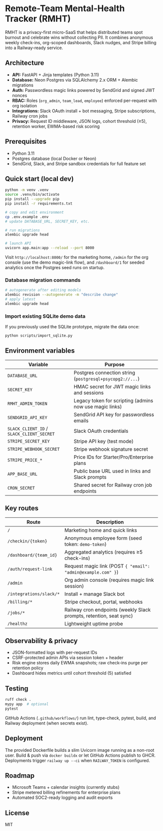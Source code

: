 # Remote-Team Mental-Health Tracker (RMHT)

RMHT is a privacy-first micro-SaaS that helps distributed teams spot burnout and celebrate wins without collecting PII. It combines anonymous weekly check-ins, org-scoped dashboards, Slack nudges, and Stripe billing into a Railway-ready service.

## Architecture

- **API:** FastAPI + Jinja templates (Python 3.11)
- **Database:** Neon Postgres via SQLAlchemy 2.x ORM + Alembic migrations
- **Auth:** Passwordless magic links powered by SendGrid and signed JWT nonces
- **RBAC:** Roles (`org_admin`, `team_lead`, `employee`) enforced per-request with org isolation
- **Integrations:** Slack OAuth install + bot messaging, Stripe subscriptions, Railway cron jobs
- **Privacy:** Request ID middleware, JSON logs, cohort threshold (≥5), retention worker, EWMA-based risk scoring

## Prerequisites

- Python 3.11
- Postgres database (local Docker or Neon)
- SendGrid, Slack, and Stripe sandbox credentials for full feature set

## Quick start (local dev)

```bash
python -m venv .venv
source .venv/bin/activate
pip install --upgrade pip
pip install -r requirements.txt

# copy and edit environment
cp .env.example .env
# update DATABASE_URL, SECRET_KEY, etc.

# run migrations
alembic upgrade head

# launch API
uvicorn app.main:app --reload --port 8000
```

Visit `http://localhost:8000/` for the marketing home, `/admin` for the org console (use the demo magic-link flow), and `/dashboard/1` for seeded analytics once the Postgres seed runs on startup.

### Database migration commands

```bash
# autogenerate after editing models
alembic revision --autogenerate -m "describe change"
# apply latest
alembic upgrade head
```

### Import existing SQLite demo data

If you previously used the SQLite prototype, migrate the data once:

```bash
python scripts/import_sqlite.py
```

## Environment variables

| Variable | Purpose |
| --- | --- |
| `DATABASE_URL` | Postgres connection string (`postgresql+psycopg2://...`) |
| `SECRET_KEY` | HMAC secret for JWT magic links and sessions |
| `RMHT_ADMIN_TOKEN` | Legacy token for scripting (admins now use magic links) |
| `SENDGRID_API_KEY` | SendGrid API key for passwordless emails |
| `SLACK_CLIENT_ID` / `SLACK_CLIENT_SECRET` | Slack OAuth credentials |
| `STRIPE_SECRET_KEY` | Stripe API key (test mode) |
| `STRIPE_WEBHOOK_SECRET` | Stripe webhook signature secret |
| `STRIPE_PRICE_*` | Price IDs for Starter/Pro/Enterprise plans |
| `APP_BASE_URL` | Public base URL used in links and Slack prompts |
| `CRON_SECRET` | Shared secret for Railway cron job endpoints |

## Key routes

| Route | Description |
| --- | --- |
| `/` | Marketing home and quick links |
| `/checkin/{token}` | Anonymous employee form (seed token: `demo-token`) |
| `/dashboard/{team_id}` | Aggregated analytics (requires ≥5 check-ins) |
| `/auth/request-link` | Request magic link (POST `{ "email": "admin@example.com" }`) |
| `/admin` | Org admin console (requires magic link session) |
| `/integrations/slack/*` | Install + manage Slack bot |
| `/billing/*` | Stripe checkout, portal, webhooks |
| `/jobs/*` | Railway cron endpoints (weekly Slack prompts, retention, seat sync) |
| `/healthz` | Lightweight uptime probe |

## Observability & privacy

- JSON-formatted logs with per-request IDs
- CSRF-protected admin APIs via session token + header
- Risk engine stores daily EWMA snapshots; raw check-ins purge per retention policy
- Dashboard hides metrics until cohort threshold (5) satisfied

## Testing

```bash
ruff check .
mypy app  # optional
pytest
```

GitHub Actions (`.github/workflows/`) run lint, type-check, pytest, build, and Railway deployment (when secrets exist).

## Deployment

The provided Dockerfile builds a slim Uvicorn image running as a non-root user. Build & push via `docker buildx` or let GitHub Actions publish to GHCR. Deployments trigger `railway up --ci` when `RAILWAY_TOKEN` is configured.

## Roadmap

- Microsoft Teams + calendar insights (currently stubs)
- Stripe metered billing refinements for enterprise plans
- Automated SOC2-ready logging and audit exports

## License

MIT
